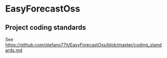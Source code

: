 # EasyForecastOss

## Project coding standards

See https://github.com/stefano77it/EasyForecastOss/blob/master/coding_standards.md


